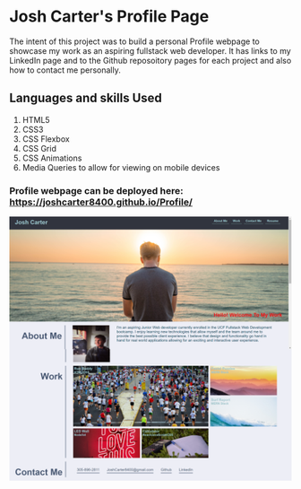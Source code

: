 # Josh Carter's Profile Page
The intent of this project was to build a personal Profile webpage to showcase my work as an aspiring fullstack web developer. It has links to my LinkedIn page and to the Github reposoitory pages for each project and also how to contact me personally. 

## Languages and skills Used
1. HTML5
2. CSS3
3. CSS Flexbox
4. CSS Grid 
5. CSS Animations
6. Media Queries to allow for viewing on mobile devices

### Profile webpage can be deployed here: https://joshcarter8400.github.io/Profile/

<img src="images/updated-profile.png">
